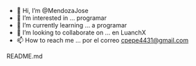 - 👋 Hi, I’m @MendozaJose 
- 👀 I’m interested in ... programar 
- 🌱 I’m currently learning ... a programar
- 💞️ I’m looking to collaborate on ... en LuanchX 
- 📫 How to reach me ... por el correo cpepe4431@gmail.com 

<!---
MendozaJose/MendozaJose is a ✨ special ✨ repository because its `README.md` (this file) appears on your GitHub profile.
You can click the Preview link to take a look at your changes.
---> README.md
